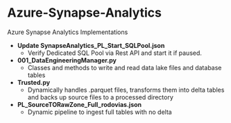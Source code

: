 # Azure-Synapse-Analytics
Azure Synapse Analytics Implementations

* **Update SynapseAnalytics_PL_Start_SQLPool.json**
  * Verify Dedicated SQL Pool via Rest API and start it if paused.
* **001_DataEngineeringManager.py**
  * Classes and methods to write and read data lake files and database tables
* **Trusted.py**
  * Dynamically handles .parquet files, transforms them into delta tables and backs up source files to a processed directory
* **PL_SourceTORawZone_Full_rodovias.json**
  * Dynamic pipeline to ingest full tables with no delta

